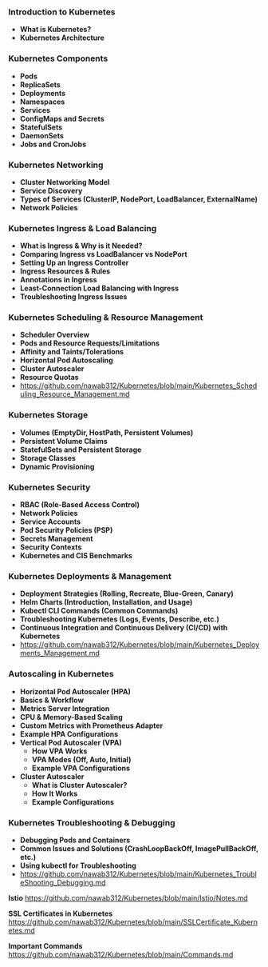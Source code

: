 ### Introduction to Kubernetes ###
- **What is Kubernetes?**
- **Kubernetes Architecture**

### Kubernetes Components ###
- **Pods**
- **ReplicaSets**
- **Deployments**
- **Namespaces**
- **Services**
- **ConfigMaps and Secrets**
- **StatefulSets**
- **DaemonSets**
- **Jobs and CronJobs**

### Kubernetes Networking ###
- **Cluster Networking Model**
- **Service Discovery**
- **Types of Services (ClusterIP, NodePort, LoadBalancer, ExternalName)**
- **Network Policies**

### Kubernetes Ingress & Load Balancing ###
- **What is Ingress & Why is it Needed?**
- **Comparing Ingress vs LoadBalancer vs NodePort**
- **Setting Up an Ingress Controller**
- **Ingress Resources & Rules**
- **Annotations in Ingress**
- **Least-Connection Load Balancing with Ingress**
- **Troubleshooting Ingress Issues**

### Kubernetes Scheduling & Resource Management ###
- **Scheduler Overview**
- **Pods and Resource Requests/Limitations**
- **Affinity and Taints/Tolerations**
- **Horizontal Pod Autoscaling**
- **Cluster Autoscaler**
- **Resource Quotas**
- https://github.com/nawab312/Kubernetes/blob/main/Kubernetes_Scheduling_Resource_Management.md

### Kubernetes Storage ###
- **Volumes (EmptyDir, HostPath, Persistent Volumes)**
- **Persistent Volume Claims**
- **StatefulSets and Persistent Storage**
- **Storage Classes**
- **Dynamic Provisioning**

### Kubernetes Security ###
- **RBAC (Role-Based Access Control)**
- **Network Policies**
- **Service Accounts**
- **Pod Security Policies (PSP)**
- **Secrets Management**
- **Security Contexts**
- **Kubernetes and CIS Benchmarks**

### Kubernetes Deployments & Management ###
- **Deployment Strategies (Rolling, Recreate, Blue-Green, Canary)**
- **Helm Charts (Introduction, Installation, and Usage)**
- **Kubectl CLI Commands (Common Commands)**
- **Troubleshooting Kubernetes (Logs, Events, Describe, etc.)**
- **Continuous Integration and Continuous Delivery (CI/CD) with Kubernetes**
- https://github.com/nawab312/Kubernetes/blob/main/Kubernetes_Deployments_Management.md

### Autoscaling in Kubernetes ###
- **Horizontal Pod Autoscaler (HPA)**
 - **Basics & Workflow**
 - **Metrics Server Integration**
 - **CPU & Memory-Based Scaling**
 - **Custom Metrics with Prometheus Adapter**
 - **Example HPA Configurations**
- **Vertical Pod Autoscaler (VPA)**
  - **How VPA Works**
  - **VPA Modes (Off, Auto, Initial)**
  - **Example VPA Configurations**
- **Cluster Autoscaler**
  - **What is Cluster Autoscaler?**
  - **How It Works**
  - **Example Configurations**   
      
### Kubernetes Troubleshooting & Debugging ###
- **Debugging Pods and Containers**
- **Common Issues and Solutions (CrashLoopBackOff, ImagePullBackOff, etc.)**
- **Using kubectl for Troubleshooting**
- https://github.com/nawab312/Kubernetes/blob/main/Kubernetes_TroubleShooting_Debugging.md

**Istio** https://github.com/nawab312/Kubernetes/blob/main/Istio/Notes.md

**SSL Certificates in Kubernetes** https://github.com/nawab312/Kubernetes/blob/main/SSLCertificate_Kubernetes.md

**Important Commands** https://github.com/nawab312/Kubernetes/blob/main/Commands.md






